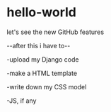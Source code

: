 # hello-world
let's see the new GitHub features

--after this i have to--

-upload my Django code

-make a HTML template

-write down my CSS model

-JS, if any 
